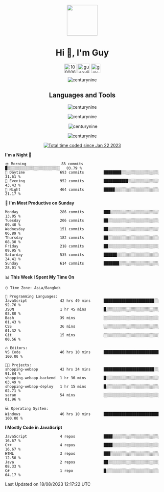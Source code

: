 
<p align="center"> <img src="https://user-images.githubusercontent.com/109062980/213915698-3e79c409-24f8-4471-a5f8-e7a842ad3a0a.gif" width="100" /> </p>
 
<h1 align="center">Hi 👋, I'm Guy</h1>
<p align="center">
<a href="https://fb.com/100006608053988" target="blank"><img align="center" src="https://raw.githubusercontent.com/rahuldkjain/github-profile-readme-generator/master/src/images/icons/Social/facebook.svg" alt="100006608053988" height="30" width="40" /></a>
<a href="https://instagram.com/guy.xvii" target="blank"><img align="center" src="https://raw.githubusercontent.com/rahuldkjain/github-profile-readme-generator/master/src/images/icons/Social/instagram.svg" alt="guy.xvii" height="30" width="40" /></a>
<a href="mailto:lowlifeix@gmail.com" target="blank"><img align="center" src="https://user-images.githubusercontent.com/109062980/226533395-e26b601f-4b8f-456f-affd-55dc944b4149.png" alt="guy.xvii" height="30" width="30" /></a>
</p>

<p align="center"> <img src="https://komarev.com/ghpvc/?username=centurynine&label=Profile%20views&color=0e75b6&style=for-the-badge" alt="centurynine" /> </p>

<h2 align="center">Languages and Tools</h3>

<!-- https://skillicons.dev/ -->
<p align="center">
<img src="https://skillicons.dev/icons?i=html,css,js,bootstrap,jquery,figma,cloudflare,nodejs,php,java,c,cs,cpp,py,dart,flutter,firebase,androidstudio,git,github,linux,docker,kubernetes,sqlite,mysql,mongodb,postman,nginx,express,arduino" alt="centurynine" /> 
</p>
 
<p align="center"><img align="center" src="https://github-readme-stats.vercel.app/api/top-langs?username=centurynine&show_icons=true&locale=en&layout=compact&theme=" alt="centurynine" /></p>

<p align="center">&nbsp;<img align="center" src="https://github-readme-stats.vercel.app/api?username=centurynine&show_icons=true&locale=en&theme=" alt="centurynine" /></p>

<p align="center"><img align="center" src="https://github-readme-streak-stats.herokuapp.com/?user=centurynine&theme=" alt="centurynine" /></p>
<p align="center">
<a href="https://wakatime.com/@9ded98d1-6308-4a11-a75a-63f31fdc4e7a"><img src="https://wakatime.com/badge/user/9ded98d1-6308-4a11-a75a-63f31fdc4e7a.svg" alt="Total time coded since Jan 22 2023" /></a>
  
<!--START_SECTION:waka-->
**I'm a Night 🦉** 

```text
🌞 Morning                83 commits          █░░░░░░░░░░░░░░░░░░░░░░░░   03.79 % 
🌆 Daytime                693 commits         ████████░░░░░░░░░░░░░░░░░   31.61 % 
🌃 Evening                952 commits         ███████████░░░░░░░░░░░░░░   43.43 % 
🌙 Night                  464 commits         █████░░░░░░░░░░░░░░░░░░░░   21.17 % 
```
📅 **I'm Most Productive on Sunday** 

```text
Monday                   286 commits         ███░░░░░░░░░░░░░░░░░░░░░░   13.05 % 
Tuesday                  206 commits         ██░░░░░░░░░░░░░░░░░░░░░░░   09.40 % 
Wednesday                151 commits         ██░░░░░░░░░░░░░░░░░░░░░░░   06.89 % 
Thursday                 182 commits         ██░░░░░░░░░░░░░░░░░░░░░░░   08.30 % 
Friday                   218 commits         ██░░░░░░░░░░░░░░░░░░░░░░░   09.95 % 
Saturday                 535 commits         ██████░░░░░░░░░░░░░░░░░░░   24.41 % 
Sunday                   614 commits         ███████░░░░░░░░░░░░░░░░░░   28.01 % 
```


📊 **This Week I Spent My Time On** 

```text
🕑︎ Time Zone: Asia/Bangkok

💬 Programming Languages: 
JavaScript               42 hrs 49 mins      ███████████████████████░░   92.76 % 
JSON                     1 hr 45 mins        █░░░░░░░░░░░░░░░░░░░░░░░░   03.80 % 
Bash                     39 mins             ░░░░░░░░░░░░░░░░░░░░░░░░░   01.43 % 
CSS                      36 mins             ░░░░░░░░░░░░░░░░░░░░░░░░░   01.32 % 
Git                      15 mins             ░░░░░░░░░░░░░░░░░░░░░░░░░   00.56 % 

🔥 Editors: 
VS Code                  46 hrs 10 mins      █████████████████████████   100.00 % 

🐱‍💻 Projects: 
shopping-webapp          42 hrs 24 mins      ███████████████████████░░   91.84 % 
shopping-webapp-backend  1 hr 36 mins        █░░░░░░░░░░░░░░░░░░░░░░░░   03.49 % 
shopping-webapp-deploy   1 hr 15 mins        █░░░░░░░░░░░░░░░░░░░░░░░░   02.71 % 
saran                    54 mins             ░░░░░░░░░░░░░░░░░░░░░░░░░   01.96 % 

💻 Operating System: 
Windows                  46 hrs 10 mins      █████████████████████████   100.00 % 
```

**I Mostly Code in JavaScript** 

```text
JavaScript               4 repos             ████░░░░░░░░░░░░░░░░░░░░░   16.67 % 
C++                      4 repos             ████░░░░░░░░░░░░░░░░░░░░░   16.67 % 
HTML                     3 repos             ███░░░░░░░░░░░░░░░░░░░░░░   12.50 % 
Java                     2 repos             ██░░░░░░░░░░░░░░░░░░░░░░░   08.33 % 
C#                       1 repo              █░░░░░░░░░░░░░░░░░░░░░░░░   04.17 % 
```




 Last Updated on 18/08/2023 12:17:22 UTC
<!--END_SECTION:waka-->
  
</p>

